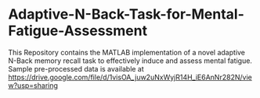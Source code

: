 # Adaptive-N-Back-Task-for-Mental-Fatigue-Assessment
This Repository contains the MATLAB implementation of a novel adaptive N-Back memory recall task to effectively induce and assess mental fatigue. Sample pre-processed data is available at https://drive.google.com/file/d/1visOA_juw2uNxWyjR14H_iE6AnNr282N/view?usp=sharing
